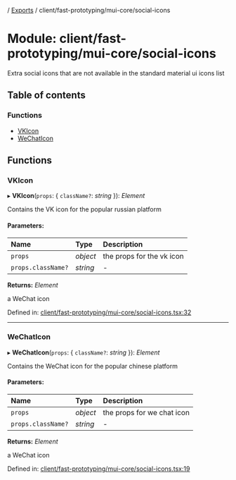 [](../README.md) / [Exports](../modules.md) / client/fast-prototyping/mui-core/social-icons

# Module: client/fast-prototyping/mui-core/social-icons

Extra social icons that are not available in the standard material ui icons
list

## Table of contents

### Functions

- [VKIcon](client_fast_prototyping_mui_core_social_icons.md#vkicon)
- [WeChatIcon](client_fast_prototyping_mui_core_social_icons.md#wechaticon)

## Functions

### VKIcon

▸ **VKIcon**(`props`: { `className?`: *string*  }): *Element*

Contains the VK icon for the popular russian platform

#### Parameters:

Name | Type | Description |
:------ | :------ | :------ |
`props` | *object* | the props for the vk icon   |
`props.className?` | *string* | - |

**Returns:** *Element*

a WeChat icon

Defined in: [client/fast-prototyping/mui-core/social-icons.tsx:32](https://github.com/onzag/itemize/blob/0e9b128c/client/fast-prototyping/mui-core/social-icons.tsx#L32)

___

### WeChatIcon

▸ **WeChatIcon**(`props`: { `className?`: *string*  }): *Element*

Contains the WeChat icon for the popular chinese platform

#### Parameters:

Name | Type | Description |
:------ | :------ | :------ |
`props` | *object* | the props for we chat icon   |
`props.className?` | *string* | - |

**Returns:** *Element*

a WeChat icon

Defined in: [client/fast-prototyping/mui-core/social-icons.tsx:19](https://github.com/onzag/itemize/blob/0e9b128c/client/fast-prototyping/mui-core/social-icons.tsx#L19)
